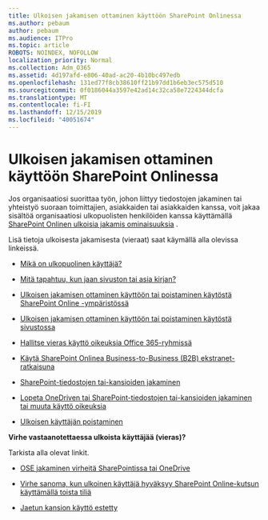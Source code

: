 ```yaml
---
title: Ulkoisen jakamisen ottaminen käyttöön SharePoint Onlinessa
ms.author: pebaum
author: pebaum
ms.audience: ITPro
ms.topic: article
ROBOTS: NOINDEX, NOFOLLOW
localization_priority: Normal
ms.collection: Adm_O365
ms.assetid: 4d197afd-e806-40ad-ac20-4b10bc497edb
ms.openlocfilehash: 131ed77f8cb38610ff21b97dd1b6eb3ec575d510
ms.sourcegitcommit: 0f0186044a3597e42ad14c32ca58e7224344dcfa
ms.translationtype: MT
ms.contentlocale: fi-FI
ms.lasthandoff: 12/15/2019
ms.locfileid: "40051674"
---
```

# <a name="enable-external-sharing-in-sharepoint-online"></a>Ulkoisen jakamisen ottaminen käyttöön SharePoint Onlinessa

Jos organisaatiosi suorittaa työn, johon liittyy tiedostojen jakaminen tai yhteistyö suoraan toimittajien, asiakkaiden tai asiakkaiden kanssa, voit jakaa sisältöä organisaatiosi ulkopuolisten henkilöiden kanssa käyttämällä [SharePoint Onlinen ulkoisia jakamis ominaisuuksia](https://docs.microsoft.com/sharepoint/external-sharing-overview) .

Lisä tietoja ulkoisesta jakamisesta (vieraat) saat käymällä alla olevissa linkeissä.

- [Mikä on ulkopuolinen käyttäjä?](https://docs.microsoft.com/sharepoint/external-sharing-overview#what-is-an-external-user)

- [Mitä tapahtuu, kun jaan sivuston tai asia kirjan?](https://docs.microsoft.com/sharepoint/external-sharing-overview#what-happens-when-i-share-a-site-or-document)

- [Ulkoisen jakamisen ottaminen käyttöön tai poistaminen käytöstä SharePoint Online -ympäristössä](https://docs.microsoft.com/sharepoint/turn-external-sharing-on-or-off)

- [Ulkoisen jakamisen ottaminen käyttöön tai poistaminen käytöstä sivustossa](https://docs.microsoft.com/sharepoint/change-external-sharing-site)

- [Hallitse vieras käyttö oikeuksia Office 365-ryhmissä](https://docs.microsoft.com/office365/admin/create-groups/manage-guest-access-in-groups?view=o365-worldwide)

- [Käytä SharePoint Onlinea Business-to-Business (B2B) ekstranet-ratkaisuna](https://docs.microsoft.com/sharepoint/create-b2b-extranet)

- [SharePoint-tiedostojen tai-kansioiden jakaminen](https://support.office.com/article/share-sharepoint-files-or-folders-1fe37332-0f9a-4719-970e-d2578da4941c)

- [Lopeta OneDriven tai SharePoint-tiedostojen tai-kansioiden jakaminen tai muuta käyttö oikeuksia](https://support.office.com/article/stop-sharing-onedrive-or-sharepoint-files-or-folders-or-change-permissions-0a36470f-d7fe-40a0-bd74-0ac6c1e13323)

- [Ulkoisen käyttäjän poistaminen](https://docs.microsoft.com/sharepoint/remove-users#delete-a-guest-from-the-microsoft-365-admin-center)

**Virhe vastaanotettaessa ulkoista käyttäjää (vieras)?**

Tarkista alla olevat linkit. 

- [OSE jakaminen virheitä SharePointissa tai OneDrive](https://docs.microsoft.com/sharepoint/sharepoint-onedrive-error-message)

- [Virhe sanoma, kun ulkoinen käyttäjä hyväksyy SharePoint Online-kutsun käyttämällä toista tiliä](https://docs.microsoft.com/sharepoint/support/sharing-and-permissions/error-when-external-user-accepts-an-invitation-by-using-another-account)

- [Jaetun kansion käyttö estetty](https://docs.microsoft.com/sharepoint/support/sharing-and-permissions/cannot-access-shared-folder)
